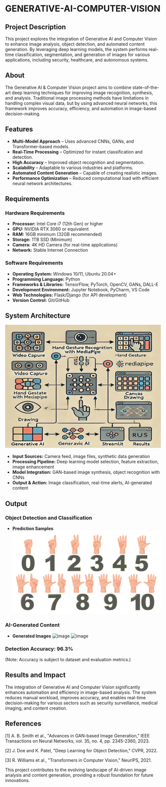 # GENERATIVE-AI-COMPUTER-VISION

## Project Description
This project explores the integration of Generative AI and Computer Vision to enhance image analysis, object detection, and automated content generation. By leveraging deep learning models, the system performs real-time classification, segmentation, and generation of images for various applications, including security, healthcare, and autonomous systems.

## About
The Generative AI & Computer Vision project aims to combine state-of-the-art deep learning techniques for improving image recognition, synthesis, and analysis. Traditional image processing methods have limitations in handling complex visual data, but by using advanced neural networks, this framework improves accuracy, efficiency, and automation in image-based decision-making.

## Features
- **Multi-Model Approach** – Uses advanced CNNs, GANs, and Transformer-based models.
- **Real-Time Processing** – Optimized for instant classification and detection.
- **High Accuracy** – Improved object recognition and segmentation.
- **Scalability** – Adaptable to various industries and platforms.
- **Automated Content Generation** – Capable of creating realistic images.
- **Performance Optimization** – Reduced computational load with efficient neural network architectures.

## Requirements

### Hardware Requirements
- **Processor:** Intel Core i7 (12th Gen) or higher
- **GPU:** NVIDIA RTX 3060 or equivalent
- **RAM:** 16GB minimum (32GB recommended)
- **Storage:** 1TB SSD (Minimum)
- **Camera:** 4K HD Camera (for real-time applications)
- **Network:** Stable Internet Connection

### Software Requirements
- **Operating System:** Windows 10/11, Ubuntu 20.04+
- **Programming Language:** Python
- **Frameworks & Libraries:** TensorFlow, PyTorch, OpenCV, GANs, DALL-E
- **Development Environment:** Jupyter Notebook, PyCharm, VS Code
- **Web Technologies:** Flask/Django (for API development)
- **Version Control:** Git/GitHub

## System Architecture
![image](https://github.com/rohitkumar20700000/Generative-AI-Driven-Mathematical-Expression-Interpretation-Using-Computer-Vision/blob/main/architecture.png)
- **Input Sources:** Camera feed, image files, synthetic data generation
- **Processing Pipeline:** Deep learning model selection, feature extraction, image enhancement
- **Model Integration:** GAN-based image synthesis, object recognition with CNNs
- **Output & Action:** Image classification, real-time alerts, AI-generated content

## Output

### Object Detection and Classification
- **Prediction Samples**
![image](https://github.com/rohitkumar20700000/Generative-AI-Driven-Mathematical-Expression-Interpretation-Using-Computer-Vision/blob/main/math-count-finger-gesture-vector.jpg)

### AI-Generated Content
- **Generated Images**
![image](https://github.com/username/repository/blob/main/generated1.png)
![image](https://github.com/username/repository/blob/main/generated2.png)

### Detection Accuracy: 96.3%
(Note: Accuracy is subject to dataset and evaluation metrics.)

## Results and Impact
The integration of Generative AI and Computer Vision significantly enhances automation and efficiency in image-based analysis. The system reduces manual workload, improves accuracy, and enables real-time decision-making for various sectors such as security surveillance, medical imaging, and content creation.

## References
[1] A. B. Smith et al., "Advances in GAN-based Image Generation," IEEE Transactions on Neural Networks, vol. 35, no. 4, pp. 2345-2360, 2023.

[2] J. Doe and K. Patel, "Deep Learning for Object Detection," CVPR, 2022.

[3] R. Williams et al., "Transformers in Computer Vision," NeurIPS, 2021.

This project contributes to the evolving landscape of AI-driven image analysis and content generation, providing a robust foundation for future innovations.

